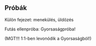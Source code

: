 ## Próbák

Külön fejezet: menekülés, üldözés

Futás ellenpróba: Gyorsaságpróba!

(MGT!!! 1:1-ben levonódik a Gyorsaságból!)


